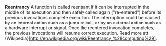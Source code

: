 **Reentrancy** A function is called reentrant if it can be interrupted in the middle of its execution and then safely called again ("re-entered") before its previous invocations complete execution. The interruption could be caused by an internal action such as a jump or call, or by an external action such as a hardware interrupt or signal. Once the reentered invocation completes, the previous invocations will resume correct execution. Read more att (Wikipedia}[http://en.wikipedia.org/wiki/Reentrancy_%28computing%29].  
